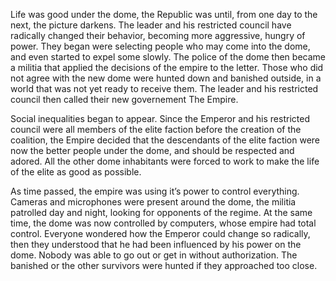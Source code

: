 Life was good under the dome, the Republic was  until, from one day to the next, the picture darkens. The leader and his restricted council have radically changed their behavior, becoming more aggressive, hungry of power. They began were selecting people who may come into the dome, and even started to expel some slowly. The police of the dome then became a militia that applied the decisions of the empire to the letter. Those who did not agree with the new dome were hunted down and banished outside, in a world that was not yet ready to receive them. The leader and his restricted council then called their new governement The Empire.

Social inequalities began to appear. Since the Emperor and his restricted council were all members of the elite faction before the creation of the coalition, the Empire decided that the descendants of the elite faction were now the better people under the dome, and should be respected and adored. All the other dome inhabitants were forced to work to make the life of the elite as good as possible.

As time passed, the empire was using it’s power to control everything. Cameras and microphones were present around the dome, the militia patrolled day and night, looking for opponents of the regime. At the same time, the dome was now controlled by computers, whose empire had total control. Everyone wondered how the Emperor could change so radically, then they understood that he had been influenced by his power on the dome. Nobody was able to go out or get in without authorization. The banished or the other survivors were hunted if they approached too close.
